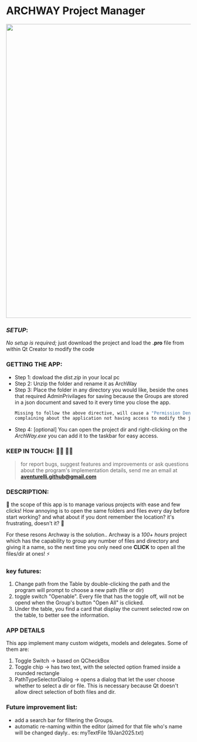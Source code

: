 # ARCHWAY Project Manager

<img align="center" width="800" src="https://github.com/user-attachments/assets/e9861b4d-b5a2-4717-8761-48509e547862">

### *SETUP*:
*No setup is required;* just download the project and load the **.pro** file from within Qt Creator to modify the code

### **GETTING THE APP:**
- Step 1: dowload the *dist.zip* in your local pc
- Step 2: Unzip the folder and rename it as ArchWay
- Step 3: Place the folder in any directory you would like, beside the ones that required AdminPrivilages for saving
  because the Groups are stored in a json document and saved to it every time you close the app.
  ```sh
  Missing to follow the above directive, will cause a "Permission Denied" error by the system
  complaining about the application not having access to modify the json file
  ```
- Step 4: [optional] You can open the project dir and right-clicking on the *ArchWay.exe* you can add it to the taskbar for easy access. 

### KEEP IN TOUCH: 🤜🤛 👨‍💻 
> for report bugs, suggest features and improvements or ask questions about the program's implementation details,
> send me an email at **aventurelli.github@gmail.com**


### **DESCRIPTION:**
🚀 the scope of this app is to manage various projects with ease and few clicks! 
How annoying is to open the same folders and files every day before start working? and what about if you dont remember the location? it's frustrating, doesn't it? 💢

For these resons Archway is the solution.. 
Archway is a *100+ hours* project which has the capability to group any number of files and directory and giving it a name, so the next time you only need one **CLICK** to open all the files/dir at ones! ⚡

### **key futures:**
1. Change path from the Table by double-clicking the path and the program will prompt to choose a new path (file or dir)
2. toggle switch "Openable". Every file that has the toggle off, will not be opend when the Group's button "Open All" is clicked.
3. Under the table, you find a card that display the current selected row on the table, to better see the information.

### APP DETAILS
This app implement many custom widgets, models and delegates. Some of them are:
1. Toggle Switch -> based on QCheckBox
2. Toggle chip -> has two text, with the selected option framed inside a rounded rectangle
3. PathTypeSelectorDialog -> opens a dialog that let the user choose whether to select a dir or file. This is necessary because Qt doesn't allow direct selection of both files and dir.  

### Future improvement list:
- add a search bar for filtering the Groups.
- automatic re-naming within the editor (aimed for that file who's name will be changed dayly.. es: myTextFile 19Jan2025.txt)
